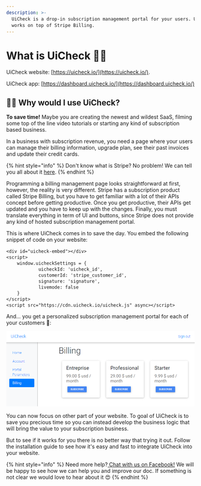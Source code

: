 ```yaml
---
description: >-
  UiCheck is a drop-in subscription management portal for your users. UiCheck
  works on top of Stripe Billing.
---
```


# What is UiCheck 🤷‍♂️

UiCheck website: [https://uicheck.io/](https://uicheck.io/).

UiCheck app: [https://dashboard.uicheck.io/](https://dashboard.uicheck.io/)

## 🤷‍♂️ Why would I use UiCheck?

**To save time!** Maybe you are creating the newest and wildest SaaS, filming some top of the line video tutorials or starting any kind of subscription based business. 

In a business with subscription revenue, you need a page where your users can manage their billing information, upgrade plan, see their past invoices and update their credit cards. 

{% hint style="info" %}
Don't know what is Stripe? No problem! We can tell you all about it [here](more-in-progress-articles/what-is-stripe.md).
{% endhint %}

Programming a billing management page looks straightforward at first, however, the reality is very different. Stripe has a subscription product called Stripe Billing, but you have to get familiar with a lot of their APIs concept before getting productive. Once you get productive, their APIs get updated and you have to keep up with the changes. Finally, you must translate everything in term of UI and buttons, since Stripe does not provide any kind of hosted subscription management portal.

This is where UiCheck comes in to save the day. You embed the following snippet of code on your website:

```markup
<div id="uicheck-embed"></div>
<script>
    window.uicheckSettings = {
            uicheckId: 'uicheck_id',
            customerId: 'stripe_customer_id',
            signature: 'signature',
            livemode: false
    }
</script>
<script src="https://cdn.uicheck.io/uicheck.js" async></script>
```

And... you get a personalized subscription management portal for each of your customers 🚀:

![](.gitbook/assets/image%20%281%29.png)

You can now focus on other part of your website. To goal of UiCheck is to save you precious time so you can instead develop the business logic that will bring the value to your subscription business. 

But to see if it works for you there is no better way that trying it out. Follow the installation guide to see how it's easy and fast to integrate UiCheck into your website. 

{% hint style="info" %}
Need more help?[ Chat with us on Facebook!](https://m.me/UiCheck) We will be happy to see how we can help you and improve our doc. If something is not clear we would love to hear about it 😍
{% endhint %}



